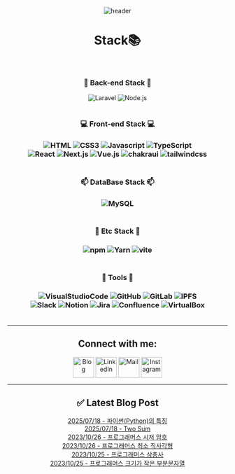 

<div align="center">

![header](https://capsule-render.vercel.app/api?type=waving&height=200&text=SeoYeon's%20Profile&fontAlign=50&color=timeGradient&customColorList=0,2,2,5,30&animation=fadeIn&descSize=25&descAlign=56&descAlignY=75)

# Stack📚
<br/>
<h3> 📲 Back-end Stack 📲 </h3>
<img alt="Laravel" src="https://img.shields.io/badge/Laravel-FF2D20.svg?style=for-the-badge&logo=Laravel&logoColor=white"/>
<img alt="Node.js" src="https://img.shields.io/badge/Node.js-339933.svg?style=for-the-badge&logo=Laravel&logoColor=white"/>
<br/>
<br/>
<h3>💻 Front-end Stack 💻 <h3/>
<img alt="HTML" src="https://img.shields.io/badge/HTML-E34F26.svg?style=for-the-badge&logo=HTML5&logoColor=white"/>
<img alt="CSS3" src="https://img.shields.io/badge/CSS3-1572B6.svg?style=for-the-badge&logo=CSS3&logoColor=white"/>
<img alt="Javascript" src="https://img.shields.io/badge/JavaScript-F7DF1E.svg?style=for-the-badge&logo=JavaScript&logoColor=white"/>
<img alt="TypeScript" src="https://img.shields.io/badge/TypeScript-3178C6.svg?style=for-the-badge&logo=TypeScript&logoColor=white"/>
<br/>
<img alt="React" src="https://img.shields.io/badge/React-61DAFB.svg?style=for-the-badge&logo=React&logoColor=white"/>
<img alt="Next.js" src="https://img.shields.io/badge/Next.js-000000.svg?style=for-the-badge&logo=Next.js&logoColor=white"/>
<img alt="Vue.js" src="https://img.shields.io/badge/Vue.js-4FC08D.svg?style=for-the-badge&logo=Vue.js&logoColor=white"/>
<img alt="chakraui" src="https://img.shields.io/badge/chakraui-1BB2A9.svg?style=for-the-badge&logo=chakraui&logoColor=white"/>
<img alt="tailwindcss" src="https://img.shields.io/badge/tailwindcss-06B6D4.svg?style=for-the-badge&logo=tailwindcss&logoColor=white"/>
<br/>
<br/>
<h3>📫 DataBase Stack 📫 <h3/>
<img alt="MySQL" src="https://img.shields.io/badge/MySQL-4479A1.svg?style=for-the-badge&logo=MySQL&logoColor=white"/>
<br/>
<br/>
<h3> 💾 Etc Stack 💾 <h3/>
<img alt="npm" src="https://img.shields.io/badge/npm-CB3837.svg?style=for-the-badge&logo=npm&logoColor=white"/>
<img alt="Yarn" src="https://img.shields.io/badge/Yarn-2C8EBB.svg?style=for-the-badge&logo=Yarn&logoColor=white"/>
<img alt="vite" src="https://img.shields.io/badge/vite-646CFF.svg?style=for-the-badge&logo=vite&logoColor=white"/>
<br/>
<br/>
<h3> 📝 Tools 📝 <h3/>
<img alt="VisualStudioCode" src="https://img.shields.io/badge/VisualStudioCode-007ACC.svg?style=for-the-badge&logo=VisualStudioCode&logoColor=white"/>
<img alt="GitHub" src="https://img.shields.io/badge/GitHub-181717.svg?style=for-the-badge&logo=GitHub&logoColor=white"/>
<img alt="GitLab" src="https://img.shields.io/badge/GitLab-FC6D26.svg?style=for-the-badge&logo=GitLab&logoColor=white"/>
<img alt="IPFS" src="https://img.shields.io/badge/IPFS-65C2CB.svg?style=for-the-badge&logo=IPFS&logoColor=white"/>
<br/>
<img alt="Slack" src="https://img.shields.io/badge/Slack-4A154B.svg?style=for-the-badge&logo=Slack&logoColor=white"/>
<img alt="Notion" src="https://img.shields.io/badge/Notion-000000.svg?style=for-the-badge&logo=Notion&logoColor=white"/>
<img alt="Jira" src="https://img.shields.io/badge/Jira-0052CC.svg?style=for-the-badge&logo=Jira&logoColor=white"/>
<img alt="Confluence" src="https://img.shields.io/badge/Confluence-172B4D.svg?style=for-the-badge&logo=Confluence&logoColor=white"/>
<img alt="VirtualBox" src="https://img.shields.io/badge/VirtualBox-183A61.svg?style=for-the-badge&logo=VirtualBox&logoColor=white"/>
<br/>
<br/>

---

## Connect with me:
[<img align="center" alt="Blog" width="48px" src="https://img.icons8.com/color/48/blogger.png"/>][blog]
[<img align="center" alt="LinkedIn" width="48px" src="https://img.icons8.com/color/48/000000/linkedin.png" />][linkedin]
[<img align="center" alt="Mail" width="48px" src="https://img.icons8.com/fluency/48/apple-mail.png" />][mail]
[<img align="center" alt="Instagram" width="48px" src="https://img.icons8.com/color/48/000000/instagram-new--v2.png" />][instagram]

[blog]: https://kimseoyeon23.github.io/
[linkedin]: https://www.linkedin.com/in/%EC%84%9C%EC%97%B0-%EA%B9%80-a20410265/
[mail]: mailto:tjdus3431@daum.net
[instagram]: https://www.instagram.com/s.yeon___n/   

---

## ✅ Latest Blog Post

[2025/07/18 - 파이썬(Python)의 특징](https://kimseoyeon23.github.io/blog/dev/python/2025-07-18-feature/) <br/>
[2025/07/18 - Two Sum](https://kimseoyeon23.github.io/blog/dev/codingtest/2025-07-18-neetcode-two-sum/) <br/>
[2023/10/26 - 프로그래머스 시저 암호](https://kimseoyeon23.github.io/blog/dev/codingtest/2023-10-26-programmers-caesar-passwords/) <br/>
[2023/10/26 - 프로그래머스 최소 직사각형](https://kimseoyeon23.github.io/blog/dev/codingtest/2023-10-26-programmers-min-rectangle/) <br/>
[2023/10/25 - 프로그래머스 삼총사](https://kimseoyeon23.github.io/blog/dev/codingtest/2023-10-25-programmers-the-three-musketeers/) <br/>
[2023/10/25 - 프로그래머스 크기가 작은 부분문자열](https://kimseoyeon23.github.io/blog/dev/codingtest/2023-10-25-programmers-smal-substring/) <br/>
